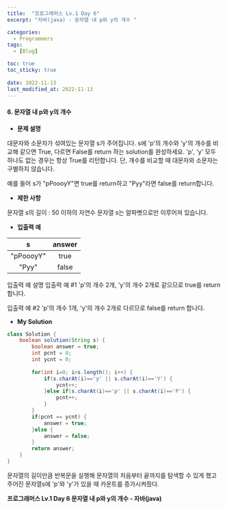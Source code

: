 ```yaml
---
title:  "프로그래머스 Lv.1 Day 6"
excerpt: "자바(java) - 문자열 내 p와 y의 개수 "

categories:
  - Programmers
tags:
  - [Blog]

toc: true
toc_sticky: true
 
date: 2022-11-13
last_modified_at: 2022-11-13
---
```


#### 6. 문자열 내 p와 y의 개수


- **문제 설명** 

대문자와 소문자가 섞여있는 문자열 s가 주어집니다. s에 'p'의 개수와 'y'의 개수를 비교해 같으면 True, 다르면 False를 return 하는 solution를 완성하세요. 'p', 'y' 모두 하나도 없는 경우는 항상 True를 리턴합니다. 단, 개수를 비교할 때 대문자와 소문자는 구별하지 않습니다.

예를 들어 s가 "pPoooyY"면 true를 return하고 "Pyy"라면 false를 return합니다.

- **제한 사항**

문자열 s의 길이 : 50 이하의 자연수
문자열 s는 알파벳으로만 이루어져 있습니다.


- **입출력 예**

|**s**|**answer**|
|:---:|:---:|
|"pPoooyY"|true|
|"Pyy"|false|

입출력 예 설명
입출력 예 #1
'p'의 개수 2개, 'y'의 개수 2개로 같으므로 true를 return 합니다.

입출력 예 #2
'p'의 개수 1개, 'y'의 개수 2개로 다르므로 false를 return 합니다.



- **My Solution**

```java
class Solution {
    boolean solution(String s) {
        boolean answer = true;
        int pcnt = 0;
        int ycnt = 0;
        
        for(int i=0; i<s.length(); i++) {
            if(s.charAt(i)=='y' || s.charAt(i)=='Y') {
                ycnt++;
            }else if(s.charAt(i)=='p' || s.charAt(i)=='P') {
                pcnt++;
            }
        }
        if(pcnt == ycnt) {
            answer = true;
        }else {
            answer = false;
        }
        return answer;
    }
}
```
문자열의 길이만큼 반복문을 실행해 문자열의 처음부터 끝까지를 탐색할 수 있게 했고 주어진 문자열s에 'p'와 'y'가 있을 때 카운트를 증가시켜줬다.

**프로그래머스 Lv.1 Day 6 문자열 내 p와 y의 개수 - 자바(java)**